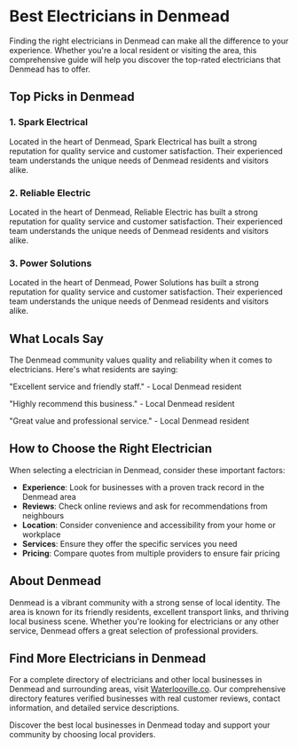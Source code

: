 # Best Electricians in Denmead

Finding the right electricians in Denmead can make all the difference to your experience. Whether you're a local resident or visiting the area, this comprehensive guide will help you discover the top-rated electricians that Denmead has to offer.

## Top Picks in Denmead

### 1. Spark Electrical
Located in the heart of Denmead, Spark Electrical has built a strong reputation for quality service and customer satisfaction. Their experienced team understands the unique needs of Denmead residents and visitors alike.

### 2. Reliable Electric
Located in the heart of Denmead, Reliable Electric has built a strong reputation for quality service and customer satisfaction. Their experienced team understands the unique needs of Denmead residents and visitors alike.

### 3. Power Solutions
Located in the heart of Denmead, Power Solutions has built a strong reputation for quality service and customer satisfaction. Their experienced team understands the unique needs of Denmead residents and visitors alike.

## What Locals Say

The Denmead community values quality and reliability when it comes to electricians. Here's what residents are saying:

"Excellent service and friendly staff." - Local Denmead resident

"Highly recommend this business." - Local Denmead resident

"Great value and professional service." - Local Denmead resident

## How to Choose the Right Electrician

When selecting a electrician in Denmead, consider these important factors:

- **Experience**: Look for businesses with a proven track record in the Denmead area
- **Reviews**: Check online reviews and ask for recommendations from neighbours
- **Location**: Consider convenience and accessibility from your home or workplace
- **Services**: Ensure they offer the specific services you need
- **Pricing**: Compare quotes from multiple providers to ensure fair pricing

## About Denmead

Denmead is a vibrant community with a strong sense of local identity. The area is known for its friendly residents, excellent transport links, and thriving local business scene. Whether you're looking for electricians or any other service, Denmead offers a great selection of professional providers.

## Find More Electricians in Denmead

For a complete directory of electricians and other local businesses in Denmead and surrounding areas, visit [Waterlooville.co](https://waterlooville.co). Our comprehensive directory features verified businesses with real customer reviews, contact information, and detailed service descriptions.

Discover the best local businesses in Denmead today and support your community by choosing local providers.

